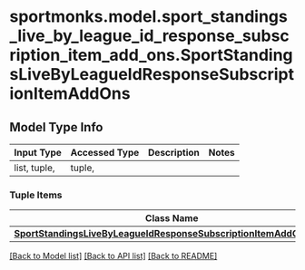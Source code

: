 # sportmonks.model.sport_standings_live_by_league_id_response_subscription_item_add_ons.SportStandingsLiveByLeagueIdResponseSubscriptionItemAddOns

## Model Type Info
Input Type | Accessed Type | Description | Notes
------------ | ------------- | ------------- | -------------
list, tuple,  | tuple,  |  | 

### Tuple Items
Class Name | Input Type | Accessed Type | Description | Notes
------------- | ------------- | ------------- | ------------- | -------------
[**SportStandingsLiveByLeagueIdResponseSubscriptionItemAddOnsItem**](SportStandingsLiveByLeagueIdResponseSubscriptionItemAddOnsItem.md) | [**SportStandingsLiveByLeagueIdResponseSubscriptionItemAddOnsItem**](SportStandingsLiveByLeagueIdResponseSubscriptionItemAddOnsItem.md) | [**SportStandingsLiveByLeagueIdResponseSubscriptionItemAddOnsItem**](SportStandingsLiveByLeagueIdResponseSubscriptionItemAddOnsItem.md) |  | 

[[Back to Model list]](../../README.md#documentation-for-models) [[Back to API list]](../../README.md#documentation-for-api-endpoints) [[Back to README]](../../README.md)

